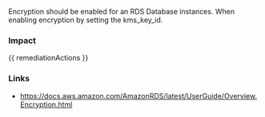 
Encryption should be enabled for an RDS Database instances.
When enabling encryption by setting the kms_key_id.


### Impact
<!-- Add Impact here -->

<!-- DO NOT CHANGE -->
{{ remediationActions }}

### Links
- https://docs.aws.amazon.com/AmazonRDS/latest/UserGuide/Overview.Encryption.html


